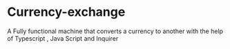 # Currency-exchange
A Fully functional machine that converts a currency to another with the help of Typescript , Java Script and Inquirer
